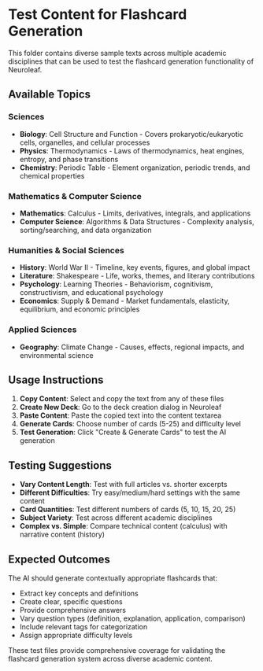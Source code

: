 # Test Content for Flashcard Generation

This folder contains diverse sample texts across multiple academic disciplines that can be used to test the flashcard generation functionality of Neuroleaf.

## Available Topics

### Sciences
- **Biology**: Cell Structure and Function - Covers prokaryotic/eukaryotic cells, organelles, and cellular processes
- **Physics**: Thermodynamics - Laws of thermodynamics, heat engines, entropy, and phase transitions  
- **Chemistry**: Periodic Table - Element organization, periodic trends, and chemical properties

### Mathematics & Computer Science
- **Mathematics**: Calculus - Limits, derivatives, integrals, and applications
- **Computer Science**: Algorithms & Data Structures - Complexity analysis, sorting/searching, and data organization

### Humanities & Social Sciences
- **History**: World War II - Timeline, key events, figures, and global impact
- **Literature**: Shakespeare - Life, works, themes, and literary contributions
- **Psychology**: Learning Theories - Behaviorism, cognitivism, constructivism, and educational psychology
- **Economics**: Supply & Demand - Market fundamentals, elasticity, equilibrium, and economic principles

### Applied Sciences
- **Geography**: Climate Change - Causes, effects, regional impacts, and environmental science

## Usage Instructions

1. **Copy Content**: Select and copy the text from any of these files
2. **Create New Deck**: Go to the deck creation dialog in Neuroleaf
3. **Paste Content**: Paste the copied text into the content textarea
4. **Generate Cards**: Choose number of cards (5-25) and difficulty level
5. **Test Generation**: Click "Create & Generate Cards" to test the AI generation

## Testing Suggestions

- **Vary Content Length**: Test with full articles vs. shorter excerpts
- **Different Difficulties**: Try easy/medium/hard settings with the same content
- **Card Quantities**: Test different numbers of cards (5, 10, 15, 20, 25)
- **Subject Variety**: Test across different academic disciplines
- **Complex vs. Simple**: Compare technical content (calculus) with narrative content (history)

## Expected Outcomes

The AI should generate contextually appropriate flashcards that:
- Extract key concepts and definitions
- Create clear, specific questions
- Provide comprehensive answers
- Vary question types (definition, explanation, application, comparison)
- Include relevant tags for categorization
- Assign appropriate difficulty levels

These test files provide comprehensive coverage for validating the flashcard generation system across diverse academic content.
